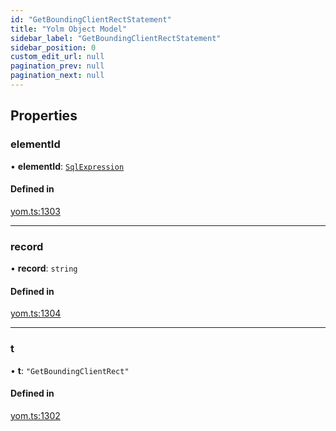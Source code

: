 ```yaml
---
id: "GetBoundingClientRectStatement"
title: "Yolm Object Model"
sidebar_label: "GetBoundingClientRectStatement"
sidebar_position: 0
custom_edit_url: null
pagination_prev: null
pagination_next: null
---
```


## Properties

### elementId

• **elementId**: [`SqlExpression`](../modules.md#sqlexpression)

#### Defined in

[yom.ts:1303](https://github.com/yolmio/boost/blob/964b449/src/yom.ts#L1303)

___

### record

• **record**: `string`

#### Defined in

[yom.ts:1304](https://github.com/yolmio/boost/blob/964b449/src/yom.ts#L1304)

___

### t

• **t**: ``"GetBoundingClientRect"``

#### Defined in

[yom.ts:1302](https://github.com/yolmio/boost/blob/964b449/src/yom.ts#L1302)
